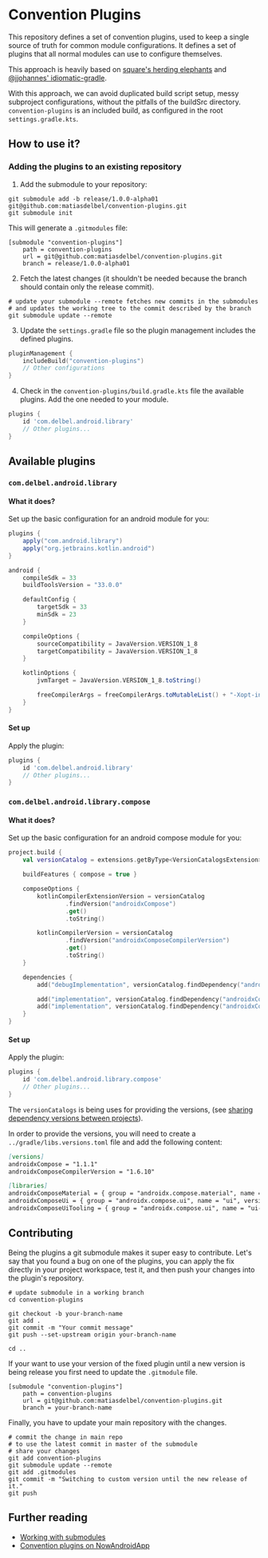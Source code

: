# Convention Plugins
This repository defines a set of convention plugins, used to keep a single source of truth for 
common module configurations. It defines a set of plugins that all normal modules can use to 
configure themselves.

This approach is heavily based on [square's herding elephants](https://developer.squareup.com/blog/herding-elephants/) 
and [@jjohannes' idiomatic-gradle](https://github.com/jjohannes/idiomatic-gradle).

With this approach, we can avoid duplicated build script setup, messy subproject configurations,
without the pitfalls of the buildSrc directory. `convention-plugins` is an included build, as 
configured in the root `settings.gradle.kts`.

## How to use it?
### Adding the plugins to an existing repository
1. Add the submodule to your repository:
```shell
git submodule add -b release/1.0.0-alpha01 git@github.com:matiasdelbel/convention-plugins.git
git submodule init
```

This will generate a `.gitmodules` file:
```shell
[submodule "convention-plugins"]
	path = convention-plugins
	url = git@github.com:matiasdelbel/convention-plugins.git
	branch = release/1.0.0-alpha01
```

2. Fetch the latest changes (it shouldn't be needed because the branch should contain only the release commit).
```shell
# update your submodule --remote fetches new commits in the submodules
# and updates the working tree to the commit described by the branch
git submodule update --remote
```

3. Update the `settings.gradle` file so the plugin management includes the defined plugins.
```kotlin
pluginManagement {
    includeBuild("convention-plugins")
    // Other configurations
}
```

4. Check in the `convention-plugins/build.gradle.kts` file the available plugins. Add the one needed 
to your module.
```groovy
plugins {
    id 'com.delbel.android.library'
    // Other plugins...
}
```

## Available plugins
### `com.delbel.android.library`
#### What it does?
Set up the basic configuration for an android module for you:
```groovy
plugins {
    apply("com.android.library")
    apply("org.jetbrains.kotlin.android")
}

android {
    compileSdk = 33
    buildToolsVersion = "33.0.0"

    defaultConfig {
        targetSdk = 33
        minSdk = 23
    }

    compileOptions {
        sourceCompatibility = JavaVersion.VERSION_1_8
        targetCompatibility = JavaVersion.VERSION_1_8
    }

    kotlinOptions {
        jvmTarget = JavaVersion.VERSION_1_8.toString()

        freeCompilerArgs = freeCompilerArgs.toMutableList() + "-Xopt-in=kotlin.RequiresOptIn" + "-Xjvm-default=all-compatibility"
    }
}
```

#### Set up
Apply the plugin:
```groovy
plugins {
    id 'com.delbel.android.library'
    // Other plugins...
}
```

### `com.delbel.android.library.compose`
#### What it does?
Set up the basic configuration for an android compose module for you:
```kotlin
project.build {
    val versionCatalog = extensions.getByType<VersionCatalogsExtension>().named("libs")

    buildFeatures { compose = true }

    composeOptions {
        kotlinCompilerExtensionVersion = versionCatalog
                .findVersion("androidxCompose")
                .get()
                .toString()

        kotlinCompilerVersion = versionCatalog
                .findVersion("androidxComposeCompilerVersion")
                .get()
                .toString()
    }

    dependencies {
        add("debugImplementation", versionCatalog.findDependency("androidxComposeUiTooling").get())

        add("implementation", versionCatalog.findDependency("androidxComposeMaterial").get())
        add("implementation", versionCatalog.findDependency("androidxComposeUi").get())
    }
}
```

#### Set up
Apply the plugin:
```groovy
plugins {
    id 'com.delbel.android.library.compose'
    // Other plugins...
}
```

The `versionCatalogs` is being uses for providing the versions, (see 
[sharing dependency versions between projects](https://docs.gradle.org/current/userguide/platforms.html)).

In order to provide the versions, you will need to create a `../gradle/libs.versions.toml` file and 
add the following content:
```markdown
[versions]
androidxCompose = "1.1.1"
androidxComposeCompilerVersion = "1.6.10"

[libraries]
androidxComposeMaterial = { group = "androidx.compose.material", name = "material", version.ref = "androidxCompose" }
androidxComposeUi = { group = "androidx.compose.ui", name = "ui", version.ref = "androidxCompose" }
androidxComposeUiTooling = { group = "androidx.compose.ui", name = "ui-tooling", version.ref = "androidxCompose" }
```

## Contributing
Being the plugins a git submodule makes it super easy to contribute. Let's say that you found a bug 
on one of the plugins, you can apply the fix directly in your project workspace, test it, and then 
push your changes into the plugin's repository. 

```shell
# update submodule in a working branch
cd convention-plugins

git checkout -b your-branch-name
git add . 
git commit -m "Your commit message"
git push --set-upstream origin your-branch-name

cd ..
```

If your want to use your version of the fixed plugin until a new version is being release you first
need to update the `.gitmodule` file.
```shell
[submodule "convention-plugins"]
	path = convention-plugins
	url = git@github.com:matiasdelbel/convention-plugins.git
	branch = your-branch-name

```

Finally, you have to update your main repository with the changes.
```shell
# commit the change in main repo
# to use the latest commit in master of the submodule
# share your changes
git add convention-plugins
git submodule update --remote
git add .gitmodules
git commit -m "Switching to custom version until the new release of it."
git push
```

## Further reading
- [Working with submodules](https://www.vogella.com/tutorials/GitSubmodules/article.html)
- [Convention plugins on NowAndroidApp](https://github.com/android/nowinandroid/tree/main/build-logic)
  